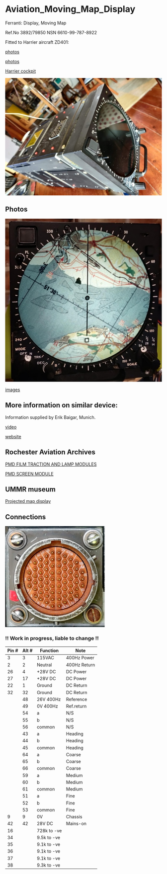 # Aviation_Moving_Map_Display
Ferranti: Display, Moving Map 

Ref.No 3892/79850
NSN 6610-99-787-8922


Fitted to Harrier aircraft ZD401:

[photos](https://www.jetphotos.com/registration/ZD401)

[photos](https://abpic.co.uk/pictures/registration/ZD401)

[Harrier cockpit](https://4.bp.blogspot.com/_fhZZ63PRjhQ/TUsCl6HRGVI/AAAAAAAACPw/2A3Wuko7wsM/s1600/harrier4.jpg)

![overview](./images/overview.jpg)

## Photos

![map-Newport](./images/Map_Newport.jpg)

[images](./images)

## More information on similar device:

Information supplied by Erik Baigar, Munich.

[video](http://youtube.com/watch?v=-EQqfxiGgd8)

[website](http://www.baigar.de/TornadoComputerUnit/TimeLine.html)

## Rochester Aviation Archives

[PMD FILM TRACTION AND LAMP MODULES](https://rochesteravionicarchives.co.uk/collection/navigation-inertial/lamp-unit-and-film-carrier-unit)

[PMD SCREEN MODULE](https://rochesteravionicarchives.co.uk/collection/mission-systems/screen-module)

## UMMR museum

[Projected map display](http://ummr.altervista.org/avionics.htm#PMDF)

## Connections

![Connector](./images/connector.jpg)

### !! Work in progress, liable to change !!

|Pin #|Alt #|Function  |Note        |
|-----|-----|----------|------------|
| 3|  3  | 115VAC      |400Hz Power |
| 2|  2  | Neutral     |400Hz Return|
|26|  4  | +28V DC     |DC Power    |
|27| 17  | +28V DC     |DC Power    |
|22|  1  | Ground      |DC Return   |
|32| 32  | Ground      |DC Return   |
|  | 48  | 26V 400Hz   |Reference   |
|  | 49  | 0V 400Hz    |Ref.return  |
|  | 54  | a           |N/S         |
|  | 55  | b           |N/S         |
|  | 56  | common      |N/S         |
|  | 43  | a           |Heading     |
|  | 44  | b           |Heading     |
|  | 45  | common      |Heading     |
|  | 64  | a           |Coarse      |
|  | 65  | b           |Coarse      |
|  | 66  | common      |Coarse      |
|  | 59  | a           |Medium      |
|  | 60  | b           |Medium      |
|  | 61  | common      |Medium      |
|  | 51  | a           |Fine        |
|  | 52  | b           |Fine        |
|  | 53  | common      |Fine        |
| 9|  9  | 0V          |Chassis     |
|42| 42  | 28V DC      |Mains-on    |
|16|     |728k to -ve  |            |
|34|     |9.5k to -ve  |            |
|35|     |9.1k to -ve  |            |
|36|     |9.1k to -ve  |            |
|37|     |9.1k to -ve  |            |
|38|     |9.3k to -ve  |            |

